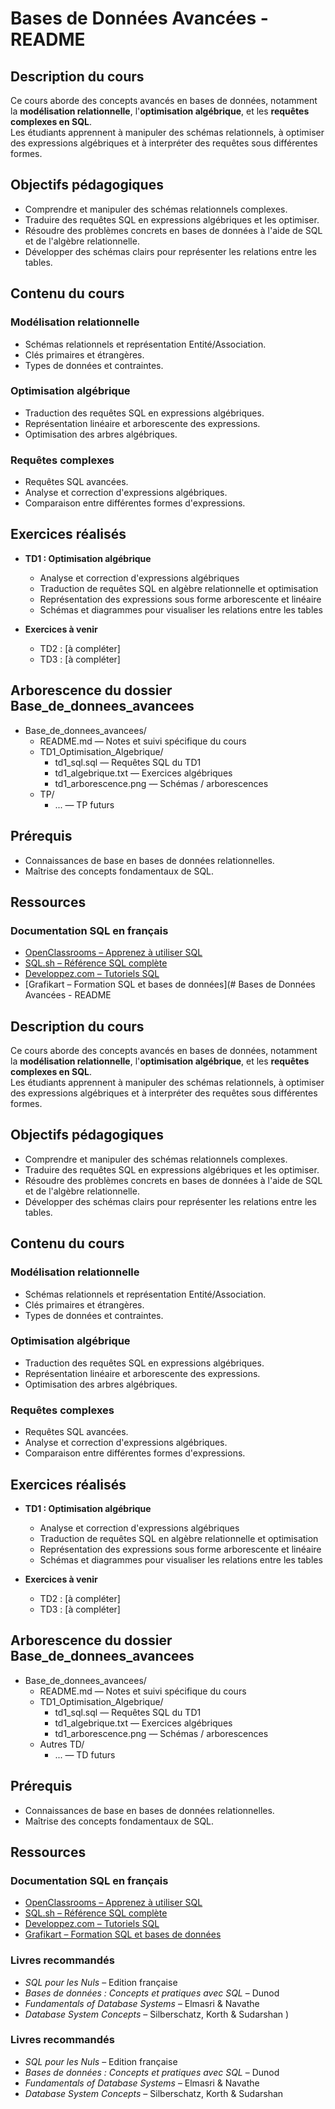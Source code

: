 # Bases de Données Avancées - README

## Description du cours

Ce cours aborde des concepts avancés en bases de données, notamment la **modélisation relationnelle**, l'**optimisation algébrique**, et les **requêtes complexes en SQL**.  
Les étudiants apprennent à manipuler des schémas relationnels, à optimiser des expressions algébriques et à interpréter des requêtes sous différentes formes.

## Objectifs pédagogiques

- Comprendre et manipuler des schémas relationnels complexes.
- Traduire des requêtes SQL en expressions algébriques et les optimiser.
- Résoudre des problèmes concrets en bases de données à l'aide de SQL et de l'algèbre relationnelle.
- Développer des schémas clairs pour représenter les relations entre les tables.

## Contenu du cours

### Modélisation relationnelle
- Schémas relationnels et représentation Entité/Association.
- Clés primaires et étrangères.
- Types de données et contraintes.

### Optimisation algébrique
- Traduction des requêtes SQL en expressions algébriques.
- Représentation linéaire et arborescente des expressions.
- Optimisation des arbres algébriques.

### Requêtes complexes
- Requêtes SQL avancées.
- Analyse et correction d'expressions algébriques.
- Comparaison entre différentes formes d'expressions.

## Exercices réalisés

- **TD1 : Optimisation algébrique**
  - Analyse et correction d'expressions algébriques
  - Traduction de requêtes SQL en algèbre relationnelle et optimisation
  - Représentation des expressions sous forme arborescente et linéaire
  - Schémas et diagrammes pour visualiser les relations entre les tables

- **Exercices à venir**
  - TD2 : [à compléter]
  - TD3 : [à compléter]

## Arborescence du dossier Base_de_donnees_avancees

- Base_de_donnees_avancees/
  - README.md — Notes et suivi spécifique du cours
  - TD1_Optimisation_Algebrique/
    - td1_sql.sql — Requêtes SQL du TD1
    - td1_algebrique.txt — Exercices algébriques
    - td1_arborescence.png — Schémas / arborescences
  - TP/
    - ... — TP futurs

## Prérequis

- Connaissances de base en bases de données relationnelles.
- Maîtrise des concepts fondamentaux de SQL.

## Ressources

### Documentation SQL en français
- [OpenClassrooms – Apprenez à utiliser SQL](https://openclassrooms.com/fr/courses/6204541-apprenez-a-utiliser-sql)
- [SQL.sh – Référence SQL complète](https://sql.sh/)
- [Developpez.com – Tutoriels SQL](https://sql.developpez.com/)
- [Grafikart – Formation SQL et bases de données](# Bases de Données Avancées - README

## Description du cours

Ce cours aborde des concepts avancés en bases de données, notamment la **modélisation relationnelle**, l'**optimisation algébrique**, et les **requêtes complexes en SQL**.  
Les étudiants apprennent à manipuler des schémas relationnels, à optimiser des expressions algébriques et à interpréter des requêtes sous différentes formes.

## Objectifs pédagogiques

- Comprendre et manipuler des schémas relationnels complexes.
- Traduire des requêtes SQL en expressions algébriques et les optimiser.
- Résoudre des problèmes concrets en bases de données à l'aide de SQL et de l'algèbre relationnelle.
- Développer des schémas clairs pour représenter les relations entre les tables.

## Contenu du cours

### Modélisation relationnelle
- Schémas relationnels et représentation Entité/Association.
- Clés primaires et étrangères.
- Types de données et contraintes.

### Optimisation algébrique
- Traduction des requêtes SQL en expressions algébriques.
- Représentation linéaire et arborescente des expressions.
- Optimisation des arbres algébriques.

### Requêtes complexes
- Requêtes SQL avancées.
- Analyse et correction d'expressions algébriques.
- Comparaison entre différentes formes d'expressions.

## Exercices réalisés

- **TD1 : Optimisation algébrique**
  - Analyse et correction d'expressions algébriques
  - Traduction de requêtes SQL en algèbre relationnelle et optimisation
  - Représentation des expressions sous forme arborescente et linéaire
  - Schémas et diagrammes pour visualiser les relations entre les tables

- **Exercices à venir**
  - TD2 : [à compléter]
  - TD3 : [à compléter]

## Arborescence du dossier Base_de_donnees_avancees

- Base_de_donnees_avancees/
  - README.md — Notes et suivi spécifique du cours
  - TD1_Optimisation_Algebrique/
    - td1_sql.sql — Requêtes SQL du TD1
    - td1_algebrique.txt — Exercices algébriques
    - td1_arborescence.png — Schémas / arborescences
  - Autres TD/
    - ... — TD futurs

## Prérequis

- Connaissances de base en bases de données relationnelles.
- Maîtrise des concepts fondamentaux de SQL.

## Ressources

### Documentation SQL en français
- [OpenClassrooms – Apprenez à utiliser SQL](https://openclassrooms.com/fr/courses/7818671-requetez-une-base-de-donnees-avec-sql)
- [SQL.sh – Référence SQL complète](https://sql.sh/)
- [Developpez.com – Tutoriels SQL](https://sql.developpez.com/)
- [Grafikart – Formation SQL et bases de données](https://grafikart.fr/formations/apprendre-sql)

### Livres recommandés
- *SQL pour les Nuls* – Edition française
- *Bases de données : Concepts et pratiques avec SQL* – Dunod
- *Fundamentals of Database Systems* – Elmasri & Navathe
- *Database System Concepts* – Silberschatz, Korth & Sudarshan
)

### Livres recommandés
- *SQL pour les Nuls* – Edition française
- *Bases de données : Concepts et pratiques avec SQL* – Dunod
- *Fundamentals of Database Systems* – Elmasri & Navathe
- *Database System Concepts* – Silberschatz, Korth & Sudarshan


